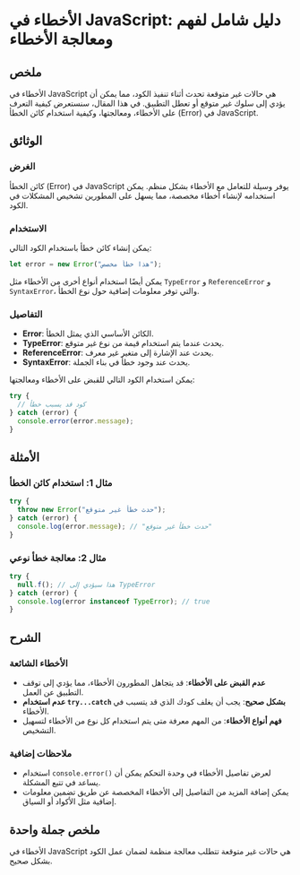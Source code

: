 <!--
Meta Description: # الأخطاء في JavaScript: دليل شامل لفهم ومعالجة الأخطاء ## ملخص الأخطاء في JavaScript هي حالات غير متوقعة تحدث أثناء تنفيذ الكود، مما يمكن أن يؤدي إلى...
Meta Keywords: الأخطاء, error, javascript, استخدام, غير
-->

# الأخطاء في JavaScript: دليل شامل لفهم ومعالجة الأخطاء

## ملخص
الأخطاء في JavaScript هي حالات غير متوقعة تحدث أثناء تنفيذ الكود، مما يمكن أن يؤدي إلى سلوك غير متوقع أو تعطل التطبيق. في هذا المقال، سنستعرض كيفية التعرف على الأخطاء، ومعالجتها، وكيفية استخدام كائن الخطأ (Error) في JavaScript.

## الوثائق
### الغرض
كائن الخطأ (Error) في JavaScript يوفر وسيلة للتعامل مع الأخطاء بشكل منظم. يمكن استخدامه لإنشاء أخطاء مخصصة، مما يسهل على المطورين تشخيص المشكلات في الكود.

### الاستخدام
يمكن إنشاء كائن خطأ باستخدام الكود التالي:

```javascript
let error = new Error("هذا خطأ مخصص");
```

يمكن أيضًا استخدام أنواع أخرى من الأخطاء مثل `TypeError` و `ReferenceError` و `SyntaxError`، والتي توفر معلومات إضافية حول نوع الخطأ.

### التفاصيل
- **Error**: الكائن الأساسي الذي يمثل الخطأ.
- **TypeError**: يحدث عندما يتم استخدام قيمة من نوع غير متوقع.
- **ReferenceError**: يحدث عند الإشارة إلى متغير غير معرف.
- **SyntaxError**: يحدث عند وجود خطأ في بناء الجملة.

يمكن استخدام الكود التالي للقبض على الأخطاء ومعالجتها:

```javascript
try {
  // كود قد يسبب خطأ
} catch (error) {
  console.error(error.message);
}
```

## الأمثلة
### مثال 1: استخدام كائن الخطأ
```javascript
try {
  throw new Error("حدث خطأ غير متوقع");
} catch (error) {
  console.log(error.message); // "حدث خطأ غير متوقع"
}
```

### مثال 2: معالجة خطأ نوعي
```javascript
try {
  null.f(); // هذا سيؤدي إلى TypeError
} catch (error) {
  console.log(error instanceof TypeError); // true
}
```

## الشرح
### الأخطاء الشائعة
- **عدم القبض على الأخطاء**: قد يتجاهل المطورون الأخطاء، مما يؤدي إلى توقف التطبيق عن العمل.
- **عدم استخدام `try...catch` بشكل صحيح**: يجب أن يغلف كودك الذي قد يتسبب في الأخطاء.
- **فهم أنواع الأخطاء**: من المهم معرفة متى يتم استخدام كل نوع من الأخطاء لتسهيل التشخيص.

### ملاحظات إضافية
- استخدام `console.error()` لعرض تفاصيل الأخطاء في وحدة التحكم يمكن أن يساعد في تتبع المشكلة.
- يمكن إضافة المزيد من التفاصيل إلى الأخطاء المخصصة عن طريق تضمين معلومات إضافية مثل الأكواد أو السياق.

## ملخص جملة واحدة
الأخطاء في JavaScript هي حالات غير متوقعة تتطلب معالجة منظمة لضمان عمل الكود بشكل صحيح.